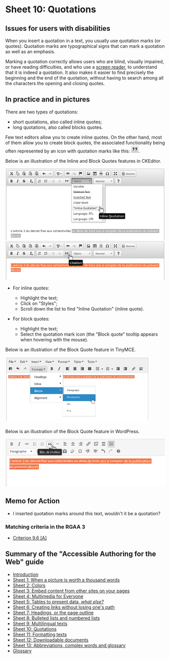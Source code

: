 # Sheet 10: Quotations

## Issues for users with disabilities

When you insert a quotation in a text, you usually use quotation marks (or quotes). Quotation marks are typographical signs that can mark a quotation as well as an emphasis.

Marking a quotation correctly allows users who are blind, visually impaired, or have reading difficulties, and who use a [screen reader](glossary.md#screen-reader), to understand that it is indeed a quotation. It also makes it easier to find precisely the beginning and the end of the quotation, without having to search among all the characters the opening and closing quotes.

## In practice and in pictures

There are two types of quotations:

- short quotations, also called inline quotes;
- long quotations, also called blocks quotes.

Few text editors allow you to create inline quotes. On the other hand, most of them allow you to create block quotes, the associated functionality being often represented by an icon with quotation marks like this: <img src="img/citations/icone-quote.png" alt="" />.

Below is an illustration of the Inline and Block Quotes features in CKEditor.

<img src="img/citations/ckeditor.png" alt="" />

- For inline quotes:

    - Highlight the text;
    - Click on "Styles";
    - Scroll down the list to find "Inline Quotation" (inline quote).

- For block quotes:
    - Highlight the text;
    - Select the quotation mark icon (the "Block quote" tooltip appears when hovering with the mouse).

Below is an illustration of the Block Quote feature in TinyMCE.

<img src="img/citations/tinymce.png" alt="" />

Below is an illustration of the Block Quote feature in WordPress.

<img src="img/citations/wordpress.png" alt="" />


## Memo for Action

- I inserted quotation marks around this text, wouldn't it be a quotation?

### Matching criteria in the RGAA 3

- [Criterion 9.6 [A]](https://disic.github.io/rgaa_referentiel_en/criteria.html#crit-9-6)

## Summary of the "Accessible Authoring for the Web" guide

* [Introduction](0-intro.md)
* [Sheet 1: When a picture is worth a thousand words](images.md)
* [Sheet 2: Colors](colors.md)
* [Sheet 3: Embed content from other sites on your pages](frames.md)
* [Sheet 4: Multimedia for Everyone](multimedia.md)
* [Sheet 5: Tables to present data, <i>what else?</i>](tables.md)
* [Sheet 6: Creating links without losing one's path](links.md)
* [Sheet 7: Headings, or the page outline](headings.md)
* [Sheet 8: Bulleted lists and numbered lists](lists.md)
* [Sheet 9: Multilingual texts](language.md)
* [Sheet 10: Quotations](quotes.md)
* [Sheet 11: Formatting texts](formatting.md)
* [Sheet 12: Downloadable documents](downloadable_documents.md)
* [Sheet 13: Abbreviations, complex words and glossary](definition.md)
* [Glossary](glossary.md)